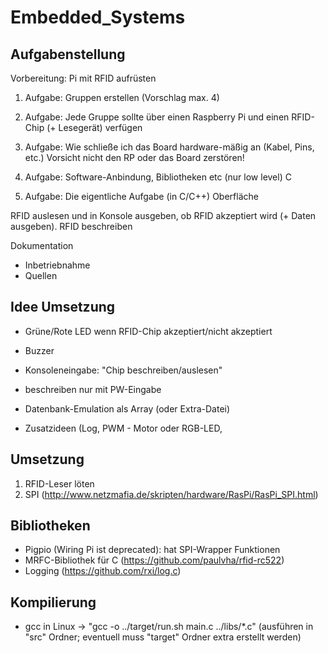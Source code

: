 # Embedded_Systems

## Aufgabenstellung

Vorbereitung:
    Pi mit RFID aufrüsten

1. Aufgabe: Gruppen erstellen (Vorschlag max. 4)

2. Aufgabe: Jede Gruppe sollte über einen Raspberry Pi und einen RFID-Chip (+ Lesegerät) verfügen

3. Aufgabe: Wie schließe ich das Board hardware-mäßig an (Kabel, Pins, etc.)
Vorsicht nicht den RP oder das Board zerstören!

4. Aufgabe: Software-Anbindung, Bibliotheken etc (nur low level)
C

5. Aufgabe: Die eigentliche Aufgabe (in C/C++)
Oberfläche

RFID auslesen und in Konsole ausgeben, ob RFID akzeptiert wird (+ Daten ausgeben). RFID beschreiben

Dokumentation
- Inbetriebnahme
- Quellen

## Idee Umsetzung

- Grüne/Rote LED wenn RFID-Chip akzeptiert/nicht akzeptiert
- Buzzer
- Konsoleneingabe: "Chip beschreiben/auslesen"
- beschreiben nur mit PW-Eingabe
- Datenbank-Emulation als Array (oder Extra-Datei)

- Zusatzideen (Log, PWM - Motor oder RGB-LED, 

## Umsetzung

1. RFID-Leser löten
2. SPI (http://www.netzmafia.de/skripten/hardware/RasPi/RasPi_SPI.html)

## Bibliotheken

- Pigpio (Wiring Pi ist deprecated): hat SPI-Wrapper Funktionen
- MRFC-Bibliothek für C (https://github.com/paulvha/rfid-rc522)
- Logging (https://github.com/rxi/log.c)

## Kompilierung

- gcc in Linux -> "gcc -o ../target/run.sh main.c ../libs/*.c" (ausführen in "src" Ordner; eventuell muss "target" Ordner extra erstellt werden)
